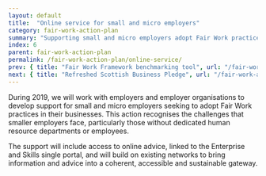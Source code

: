 ```yaml
---
layout: default
title:  "Online service for small and micro employers"
category: fair-work-action-plan
summary: "Supporting small and micro employers adopt Fair Work practices"
index: 6
parent: fair-work-action-plan
permalink: /fair-work-action-plan/online-service/
prev: { title: "Fair Work Framework benchmarking tool", url: "/fair-work-action-plan/fair-work-framework/" }
next: { title: "Refreshed Scottish Business Pledge", url: "/fair-work-action-plan/scottish-business-pledge/" }
---
```


During 2019, we will work with employers and employer organisations to develop support for small and micro employers seeking to adopt Fair Work practices in their businesses.  This action recognises the challenges that smaller employers face, particularly those without dedicated human resource departments or employees.  

The support will include access to online advice, linked to the Enterprise and Skills single portal, and will build on existing networks to bring information and advice into a coherent, accessible and sustainable gateway.  
